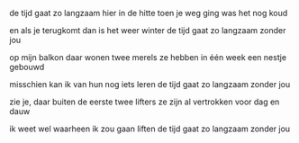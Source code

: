 de tijd gaat zo langzaam
hier in de hitte
toen je weg ging
was het nog koud

en als je terugkomt
dan is het weer winter
de tijd gaat zo langzaam
zonder jou



op mijn balkon
daar wonen twee merels
ze hebben in één week
een nestje gebouwd

misschien kan ik 
van hun nog iets leren
de tijd gaat zo langzaam
zonder jou



zie je, daar buiten
de eerste twee lifters
ze zijn al vertrokken
voor dag en dauw

ik weet wel waarheen
ik zou gaan liften
de tijd gaat zo langzaam
zonder jou
